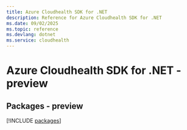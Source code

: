 ```yaml
---
title: Azure Cloudhealth SDK for .NET
description: Reference for Azure Cloudhealth SDK for .NET
ms.date: 09/02/2025
ms.topic: reference
ms.devlang: dotnet
ms.service: cloudhealth
---
```

# Azure Cloudhealth SDK for .NET - preview
## Packages - preview
[!INCLUDE [packages](cloudhealth-index.md)]